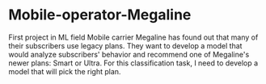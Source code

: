 # Mobile-operator-Megaline
First project in ML field
Mobile carrier Megaline has found out that many of their subscribers use legacy plans. They want to develop a model that would analyze subscribers' behavior and recommend one of Megaline's newer plans: Smart or Ultra.
For this classification task, I need to develop a model that will pick the right plan.
